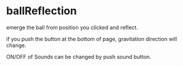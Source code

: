 ballReflection
==============

emerge the ball from position you clicked and reflect.

if you push the button at the bottom of page, gravitation direction will change.

ON/OFF of Sounds can be changed by push sound button.
